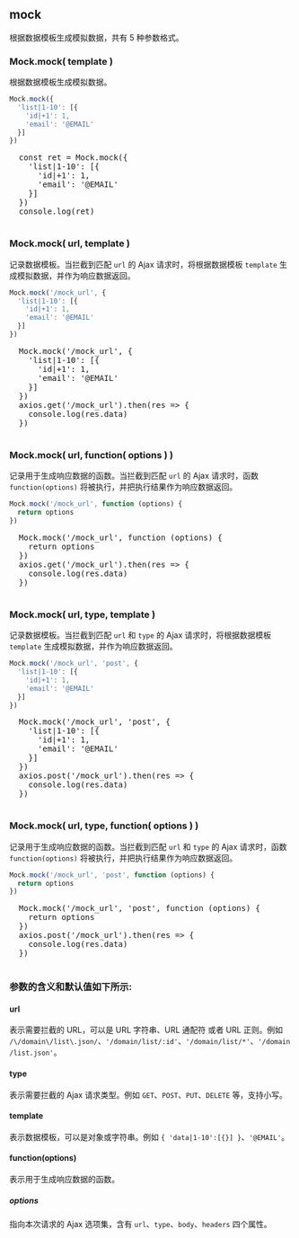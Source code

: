## mock

根据数据模板生成模拟数据，共有 5 种参数格式。

### Mock.mock( template )

根据数据模板生成模拟数据。

```js
Mock.mock({
  'list|1-10': [{
    'id|+1': 1,
    'email': '@EMAIL'
  }]
})
```

<code-link>
  <pre>
  const ret = Mock.mock({
    'list|1-10': [{
      'id|+1': 1,
      'email': '@EMAIL'
    }]
  })
  console.log(ret)
  </pre>
</code-link>

### Mock.mock( url, template )

记录数据模板。当拦截到匹配 `url` 的 Ajax 请求时，将根据数据模板 `template` 生成模拟数据，并作为响应数据返回。

```js
Mock.mock('/mock_url', {
  'list|1-10': [{
    'id|+1': 1,
    'email': '@EMAIL'
  }]
})
```

<code-link>
  <pre>
  Mock.mock('/mock_url', {
    'list|1-10': [{
      'id|+1': 1,
      'email': '@EMAIL'
    }]
  })
  axios.get('/mock_url').then(res => {
    console.log(res.data)
  })
  </pre>
</code-link>

### Mock.mock( url, function( options ) )

记录用于生成响应数据的函数。当拦截到匹配 `url` 的 Ajax 请求时，函数 `function(options)` 将被执行，并把执行结果作为响应数据返回。

```js
Mock.mock('/mock_url', function (options) {
  return options
})
```

<code-link>
  <pre>
  Mock.mock('/mock_url', function (options) {
    return options
  })
  axios.get('/mock_url').then(res => {
    console.log(res.data)
  })
  </pre>
</code-link>

### Mock.mock( url, type, template )
    
记录数据模板。当拦截到匹配 `url` 和 `type` 的 Ajax 请求时，将根据数据模板 `template` 生成模拟数据，并作为响应数据返回。

```js
Mock.mock('/mock_url', 'post', {
  'list|1-10': [{
    'id|+1': 1,
    'email': '@EMAIL'
  }]
})
```

<code-link>
  <pre>
  Mock.mock('/mock_url', 'post', {
    'list|1-10': [{
      'id|+1': 1,
      'email': '@EMAIL'
    }]
  })
  axios.post('/mock_url').then(res => {
    console.log(res.data)
  })
  </pre>
</code-link>


### Mock.mock( url, type, function( options ) )

记录用于生成响应数据的函数。当拦截到匹配 `url` 和 `type` 的 Ajax 请求时，函数 `function(options)` 将被执行，并把执行结果作为响应数据返回。

```js
Mock.mock('/mock_url', 'post', function (options) {
  return options
})
```

<code-link>
  <pre>
  Mock.mock('/mock_url', 'post', function (options) {
    return options
  })
  axios.post('/mock_url').then(res => {
    console.log(res.data)
  })
  </pre>
</code-link>


### 参数的含义和默认值如下所示:

#### url <Badge text="可选"/>

表示需要拦截的 URL，可以是 URL 字符串、URL 通配符 或者 URL 正则。例如 `/\/domain\/list\.json/`、`'/domain/list/:id'`、`'/domain/list/*'`、`'/domain/list.json'`。

#### type <Badge text="可选"/>

表示需要拦截的 Ajax 请求类型。例如 `GET`、`POST`、`PUT`、`DELETE` 等，支持小写。

#### template <Badge text="可选"/>

表示数据模板，可以是对象或字符串。例如 `{ 'data|1-10':[{}] }`、`'@EMAIL'`。

#### function(options) <Badge text="可选"/>
 
表示用于生成响应数据的函数。

##### options

指向本次请求的 Ajax 选项集，含有 `url`、`type`、`body`、`headers` 四个属性。
